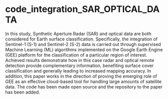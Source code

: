 # code_integration_SAR_OPTICAL_DATA

In this study, Synthetic Aperture Radar (SAR) and optical data are both considered for Earth surface classification. Specifically, the integration of Sentinel-1 (S-1) and Sentinel-2 (S-2) data is carried out through supervised Machine Learning
(ML) algorithms implemented on the Google Earth Engine (GEE) platform for the classification of a particular region of interest.
Achieved results demonstrate how in this case radar and optical remote detection provide complementary information, benefiting surface cover classification and generally leading to increased mapping accuracy. In addition, this paper works in the direction
of proving the emerging role of GEE as an effective cloud-based tool for handling large amounts of satellite data. The code has been made open source and the repository to the paper has been added.


